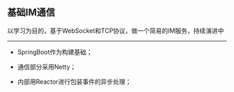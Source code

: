 ## 基础IM通信

以学习为目的，基于WebSocket和TCP协议，做一个简易的IM服务，持续演进中

---

- SpringBoot作为构建基础；

- 通信部分采用Netty；

- 内部用Reactor进行包装事件的异步处理；

